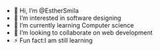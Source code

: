 - 👋 Hi, I’m @EstherSmila
- 👀 I’m interested in software designing
- 🌱 I’m currently learning Computer science
- 💞️ I’m looking to collaborate on web development
- ⚡ Fun fact:I am still learning 


